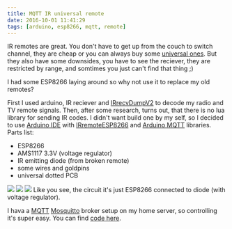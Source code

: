 ```yaml
---
title: MQTT IR universal remote
date: 2016-10-01 11:41:29
tags: [arduino, esp8266, mqtt, remote]
---
```


IR remotes are great. You don't have to get up from the couch to switch channel, they are cheap or you can always buy some [universal ones](https://en.wikipedia.org/wiki/Universal_remote). But they also have some downsides, you have to see the reciever, they are restricted by range, and somtimes you just can't find that thing ;)
<!-- more -->
I had some ESP8266 laying around so why not use it to replace my old remotes?

First I used arduino, IR reciever and [IRrecvDumpV2](https://github.com/z3t0/Arduino-IRremote/blob/master/examples/IRrecvDumpV2/IRrecvDumpV2.ino) to decode my radio and TV remote signals.
Then, after some research, turns out, that there is no lua library for sending IR codes. I didn't want build one by my self, so I decided to use [Arduino IDE](https://github.com/esp8266/Arduino) with  [IRremoteESP8266](https://github.com/markszabo/IRremoteESP8266) and [Arduino MQTT](https://github.com/256dpi/arduino-mqtt) libraries.
Parts list:
  - ESP8266
  - AMS1117 3.3V (voltage regulator)
  - IR emitting diode (from broken remote)
  - some wires and goldpins
  - universal dotted PCB

![](/images/2016/ir-esp-schema.png)
![](/images/2016/ir-remote-2.jpg)
![](/images/2016/ir-remote-1.jpg)
Like you see, the circuit it's just ESP8266 connected to diode (with voltage regulator).

I hava a [MQTT](http://mqtt.org/) [Mosquitto](https://mosquitto.org/) broker setup on my home server, so controlling it's super easy.
You can find [code here](/code/2016/mqtt-ir-remote.ino).
